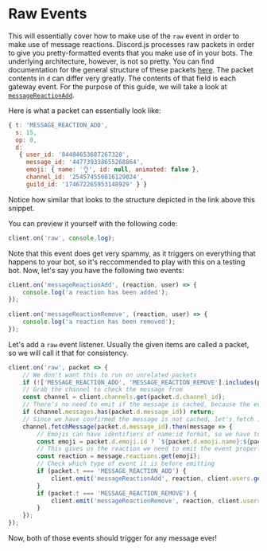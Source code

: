 # Raw Events

This will essentially cover how to make use of the `raw` event in order to make use of message reactions. Discord.js processes raw packets in order to give you pretty-formatted events that you make use of in your bots. The underlying architecture, however, is not so pretty. You can find documentation for the general structure of these packets [here](https://discordapp.com/developers/docs/topics/gateway#payloads). The packet contents in `d` can differ very greatly. The contents of that field is each gateway event. For the purpose of this guide, we will take a look at [`messageReactionAdd`](https://discordapp.com/developers/docs/topics/gateway#message-reaction-add).

Here is what a packet can essentially look like:

```javascript
{ t: 'MESSAGE_REACTION_ADD',
  s: 15,
  op: 0,
  d:
   { user_id: '84484653687267328',
     message_id: '447739338655268864',
     emoji: { name: '👌', id: null, animated: false },
     channel_id: '254574550816129024',
     guild_id: '174672265953148929' } }
```

Notice how similar that looks to the structure depicted in the link above this snippet.

You can preview it yourself with the following code:

```javascript
client.on('raw', console.log);
```

Note that this event does get very spammy, as it triggers on everything that happens to your bot, so it's reccommended to play with this on a testing bot. Now, let's say you have the following two events:

```javascript
client.on('messageReactionAdd', (reaction, user) => {
    console.log('a reaction has been added');
});
 
client.on('messageReactionRemove', (reaction, user) => {
    console.log('a reaction has been removed');
});
```

Let's add a `raw` event listener. Usually the given items are called a packet, so we will call it that for consistency.

```javascript
client.on('raw', packet => {
    // We don't want this to run on unrelated packets
    if (!['MESSAGE_REACTION_ADD', 'MESSAGE_REACTION_REMOVE'].includes(packet.t)) return;
    // Grab the channel to check the message from
    const channel = client.channels.get(packet.d.channel_id);
    // There's no need to emit if the message is cached, because the event will fire anyway for that
    if (channel.messages.has(packet.d.message_id)) return;
    // Since we have confirmed the message is not cached, let's fetch it
    channel.fetchMessage(packet.d.message_id).then(message => {
        // Emojis can have identifiers of name:id format, so we have to account for that case as well
        const emoji = packet.d.emoji.id ? `${packet.d.emoji.name}:${packet.d.emoji.id}` : packet.d.emoji.name;
        // This gives us the reaction we need to emit the event properly, in top of the message object
        const reaction = message.reactions.get(emoji);
        // Check which type of event it is before emitting
        if (packet.t === 'MESSAGE_REACTION_ADD') {
            client.emit('messageReactionAdd', reaction, client.users.get(packet.d.user_id));
        }
        if (packet.t === 'MESSAGE_REACTION_REMOVE') {
            client.emit('messageReactionRemove', reaction, client.users.get(packet.d.user_id));
        }
    });
});
```

Now, both of those events should trigger for any message ever!

